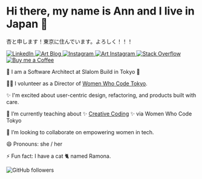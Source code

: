 # Hi there, my name is Ann and I live in Japan 👋
杏と申します！東京に住んでいます。よろしく！！！


<p align="left">
<a href="https://www.linkedin.com/in/annkilzer/">
  <img src="https://img.shields.io/badge/-LinkedIn-114B5F" alt="LinkedIn"/>
</a> 
<a href="https://annkilzer.ghost.io/">
  <img src="https://img.shields.io/badge/-Art%20Blog-166F67" alt="Art Blog" />
</a> 
<a href="https://www.instagram.com/cat_bacon/">
  <img src="https://img.shields.io/badge/-Instagram-1A936F" alt="Instagram" />
</a> 
<a href="https://www.instagram.com/cat_bacon/">
  <img src="https://img.shields.io/badge/-Art%20Instagram-51B484" alt="Art Instagram" />
</a> 
<a href="https://stackoverflow.com/users/1860768/ann-kilzer">
  <img src="https://img.shields.io/badge/-Stack%20Overflow-6DC48E" alt="Stack Overflow" />
</a> 
<a href="https://buymeacoff.ee/annkilzer">
  <img src="https://img.shields.io/badge/-Buy%20me%20a%20Coffee-88D498" alt="Buy me a Coffee" />
</a>
</p>



🔭 I am a Software Architect at Slalom Build in Tokyo 🗼

👯‍♀️ I volunteer as a Director of [Women Who Code Tokyo](https://www.womenwhocode.com/tokyo).

✨ I'm excited about user-centric design, refactoring, and products built with care.

🌱 I’m currently teaching about ✨ [Creative Coding](https://ann-kilzer.gitbook.io/creative-coding-study-session/) ✨ via Women Who Code Tokyo

🙌 I’m looking to collaborate on empowering women in tech.

😄 Pronouns: she / her

⚡ Fun fact: I have a cat 🐈 named Ramona.


![GitHub followers](https://img.shields.io/github/followers/ann-kilzer?style=social)


